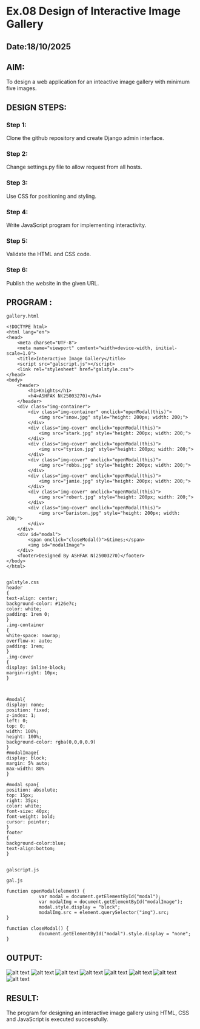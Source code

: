 # Ex.08 Design of Interactive Image Gallery
## Date:18/10/2025

## AIM:
To design a web application for an inteactive image gallery with minimum five images.

## DESIGN STEPS:

### Step 1:
Clone the github repository and create Django admin interface.

### Step 2:
Change settings.py file to allow request from all hosts.

### Step 3:
Use CSS for positioning and styling.

### Step 4:
Write JavaScript program for implementing interactivity.

### Step 5:
Validate the HTML and CSS code.

### Step 6:
Publish the website in the given URL.

## PROGRAM :
```
gallery.html

<!DOCTYPE html>
<html lang="en">
<head>
    <meta charset="UTF-8">
    <meta name="viewport" content="width=device-width, initial-scale=1.0">
    <title>Interactive Image Gallery</title>
    <script src="galscript.js"></script>
    <link rel="stylesheet" href="galstyle.css">
</head>
<body>
    <header>
        <h1>Knights</h1>
        <h4>ASHFAK N(25003270)</h4>
    </header>
    <div class="img-container">
        <div class="img-container" onclick="openModal(this)">
            <img src="snow.jpg" style="height: 200px; width: 200;">
        </div>
        <div class="img-cover" onclick="openModal(this)">
            <img src="stark.jpg" style="height: 200px; width: 200;">
        </div>
        <div class="img-cover" onclick="openModal(this)">
            <img src="tyrion.jpg" style="height: 200px; width: 200;">
        </div>
        <div class="img-cover" onclick="openModal(this)">
            <img src="robbs.jpg" style="height: 200px; width: 200;">
        </div>
        <div class="img-cover" onclick="openModal(this)">
            <img src="jamie.jpg" style="height: 200px; width: 200;">
        </div>
        <div class="img-cover" onclick="openModal(this)">
            <img src="robert.jpg" style="height: 200px; width: 200;">
        </div>
        <div class="img-cover" onclick="openModal(this)">
            <img src="bariston.jpg" style="height: 200px; width: 200;">
        </div>
    </div>
    <div id="modal">
        <span onclick="closeModal()">&times;</span>
        <img id="modalImage">
    </div>
    <footer>Designed By ASHFAK N(25003270)</footer>
</body>
</html>


galstyle.css
header
{
text-align: center;
background-color: #126e7c;
color: white;
padding: 1rem 0;
}
.img-container
{
white-space: nowrap;
overflow-x: auto;
padding: 1rem;
}
.img-cover
{
display: inline-block;
margin-right: 10px;
}



#modal{
display: none; 
position: fixed; 
z-index: 1; 
left: 0; 
top: 0;
width: 100%; 
height: 100%; 
background-color: rgba(0,0,0,0.9)
}
#modalImage{
display: block; 
margin: 5% auto; 
max-width: 80%
}

#modal span{
position: absolute; 
top: 15px; 
right: 35px; 
color: white; 
font-size: 40px; 
font-weight: bold; 
cursor: pointer;
}
footer
{
background-color:blue;
text-align:bottom;
}


galscript.js

gal.js

function openModal(element) {
            var modal = document.getElementById("modal");
            var modalImg = document.getElementById("modalImage");
            modal.style.display = "block";
            modalImg.src = element.querySelector("img").src;
}

function closeModal() {
            document.getElementById("modal").style.display = "none";
}

```
## OUTPUT:
![alt text](<Screenshot (32).png>)
![alt text](<Screenshot (33).png>)
![alt text](<Screenshot (34).png>)
![alt text](<Screenshot (35).png>)
![alt text](<Screenshot (36).png>)
![alt text](<Screenshot (37).png>)
![alt text](<Screenshot (38).png>)
![alt text](<Screenshot (39).png>)
## RESULT:
The program for designing an interactive image gallery using HTML, CSS and JavaScript is executed successfully.
